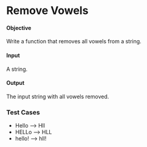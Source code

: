 # Remove Vowels

#### Objective
Write a function that removes all vowels from a string.
 
#### Input
A string.

#### Output
The input string with all vowels removed.

### Test Cases 
- Hello --> Hll
- HELLo --> HLL
- hello! --> hll!
